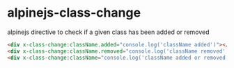 # alpinejs-class-change
alpinejs directive to check if a given class has been added or removed

```html
<div x-class-change:className.added="console.log('className added')"></div>
<div x-class-change:className.removed="console.log('className removed')"></div>
<div x-class-change:className="console.log('className added or removed')"></div>
```
